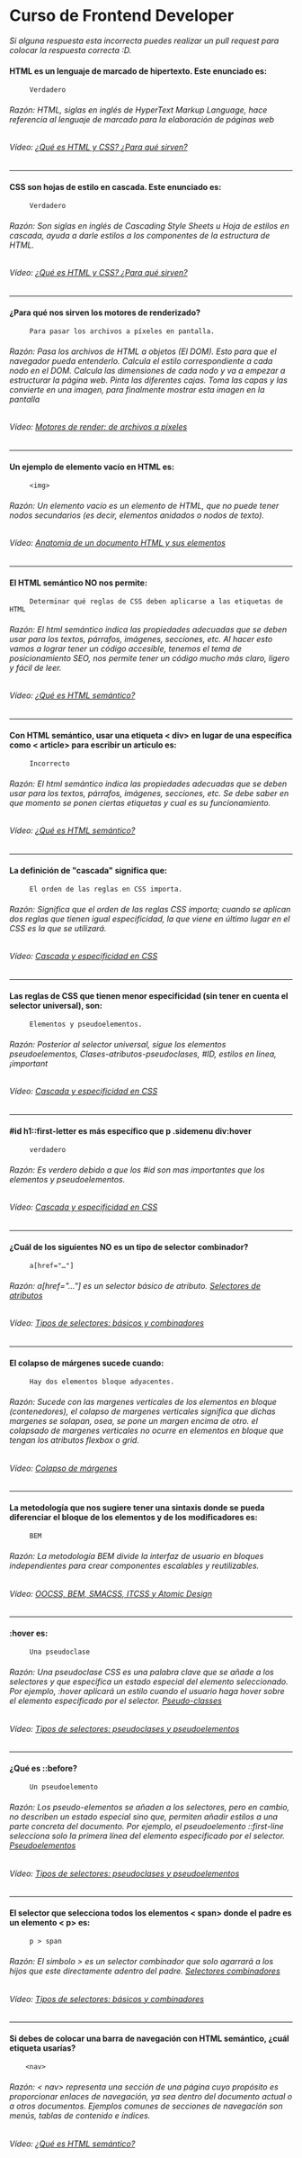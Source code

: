 # Curso de Frontend Developer
*Si alguna respuesta esta incorrecta puedes realizar un pull request para colocar la respuesta correcta :D.*
#### HTML es un lenguaje de marcado de hipertexto. Este enunciado es:
		 Verdadero
###### Razón: HTML, siglas en inglés de HyperText Markup Language, hace referencia al lenguaje de marcado para la elaboración de páginas web
###### Vídeo: [¿Qué es HTML y CSS? ¿Para qué sirven?](https://platzi.com/clases/2467-frontend-developer/40829-que-es-html-y-css-para-que-sirven/ "¿Qué es HTML y CSS? ¿Para qué sirven?")
------------
#### CSS son hojas de estilo en cascada. Este enunciado es:
		 Verdadero
###### Razón: Son siglas en inglés de Cascading Style Sheets u Hoja de estilos en cascada, ayuda a darle estilos a los componentes de la estructura de HTML.
###### Vídeo: [¿Qué es HTML y CSS? ¿Para qué sirven?](https://platzi.com/clases/2467-frontend-developer/40829-que-es-html-y-css-para-que-sirven/ "¿Qué es HTML y CSS? ¿Para qué sirven?")
------------
#### ¿Para qué nos sirven los motores de renderizado?
		 Para pasar los archivos a píxeles en pantalla.
###### Razón: Pasa los archivos de HTML a objetos (El DOM). Esto para que el navegador pueda entenderlo. Calcula el estilo correspondiente a cada nodo en el DOM. Calcula las dimensiones de cada nodo y va a empezar a estructurar la página web. Pinta las diferentes cajas. Toma las capas y las convierte en una imagen, para finalmente mostrar esta imagen en la pantalla
###### Vídeo: [Motores de render: de archivos a píxeles](https://platzi.com/clases/2467-frontend-developer/40830-motores-de-render-de-archivos-a-pixeles/ "Motores de render: de archivos a píxeles")
------------
#### Un ejemplo de elemento vacío en HTML es:
		 <img>
###### Razón: Un elemento vacío es un elemento de HTML,  que no puede tener nodos secundarios (es decir, elementos anidados o nodos de texto).
###### Vídeo: [Anatomía de un documento HTML y sus elementos](https://platzi.com/clases/2467-frontend-developer/40831-anatomia-de-un-documento-html-y-sus-elementos/ "Anatomía de un documento HTML y sus elementos")
------------
#### El HTML semántico NO nos permite:
		 Determinar qué reglas de CSS deben aplicarse a las etiquetas de HTML
###### Razón: El html semántico indica las propiedades adecuadas que se deben usar para los textos, párrafos, imágenes, secciones, etc. Al hacer esto vamos a lograr tener un código accesible, tenemos el tema de posicionamiento SEO, nos permite tener un código mucho más claro, ligero y fácil de leer.
###### Vídeo: [¿Qué es HTML semántico?](https://platzi.com/clases/2467-frontend-developer/40832-que-es-html-semantico/ "¿Qué es HTML semántico?")
------------
#### Con HTML semántico, usar una etiqueta < div> en lugar de una específica como < article> para escribir un artículo es:
		 Incorrecto
###### Razón: El html semántico indica las propiedades adecuadas que se deben usar para los textos, párrafos, imágenes, secciones, etc. Se debe saber en que momento se ponen ciertas etiquetas y cual es su funcionamiento.
###### Vídeo: [¿Qué es HTML semántico?](https://platzi.com/clases/2467-frontend-developer/40832-que-es-html-semantico/ "¿Qué es HTML semántico?")
------------
#### La definición de "cascada" significa que:
		 El orden de las reglas en CSS importa.
###### Razón: Significa que el orden de las reglas CSS importa; cuando se aplican dos reglas que tienen igual especificidad, la que viene en último lugar en el CSS es la que se utilizará.
###### Vídeo: [Cascada y especificidad en CSS](https://platzi.com/clases/2467-frontend-developer/40837-cascada-y-especificidad-en-css/ "Cascada y especificidad en CSS")
------------
#### Las reglas de CSS que tienen menor especificidad (sin tener en cuenta el selector universal), son:
		 Elementos y pseudoelementos.
###### Razón: Posterior al selector universal, sigue los elementos pseudoelementos, Clases-atributos-pseudoclases, #ID, estilos en linea, ¡important
###### Vídeo: [Cascada y especificidad en CSS](https://platzi.com/clases/2467-frontend-developer/40837-cascada-y-especificidad-en-css/ "Cascada y especificidad en CSS")
------------
#### #id h1::first-letter es más específico que p .sidemenu div:hover
		 verdadero
###### Razón: Es verdero debido a que los #id son mas importantes que los elementos y pseudoelementos.
###### Vídeo: [Cascada y especificidad en CSS](https://platzi.com/clases/2467-frontend-developer/40837-cascada-y-especificidad-en-css/ "Cascada y especificidad en CSS")
------------
#### ¿Cuál de los siguientes NO es un tipo de selector combinador?
		 a[href="…"]
###### Razón:  a[href="…"] es un selector básico de atributo. [Selectores de atributos](https://developer.mozilla.org/es/docs/Web/CSS/Attribute_selectors "Selectores de atributos")
###### Vídeo: [Tipos de selectores: básicos y combinadores](https://platzi.com/clases/2467-frontend-developer/40835-tipos-de-selectores-basicos-y-combinadores/ "Tipos de selectores: básicos y combinadores")
------------
#### El colapso de márgenes sucede cuando:
		 Hay dos elementos bloque adyacentes.
###### Razón: Sucede con las margenes verticales de los elementos en bloque (contenedores), el colapso de margenes verticales significa que dichas margenes se solapan, osea, se pone un margen encima de otro. el colapsado de margenes verticales no ocurre en elementos en bloque que tengan los atributos flexbox o grid.
###### Vídeo: [Colapso de márgenes](https://platzi.com/clases/2467-frontend-developer/40957-colapso-de-margenes/ "Colapso de márgenes")
------------
#### La metodología que nos sugiere tener una sintaxis donde se pueda diferenciar el bloque de los elementos y de los modificadores es:
		 BEM
###### Razón: La metodología BEM divide la interfaz de usuario en bloques independientes para crear componentes escalables y reutilizables.
###### Vídeo: [OOCSS, BEM, SMACSS, ITCSS y Atomic Design](https://platzi.com/clases/2467-frontend-developer/40847-oocss-bem-smacss-itcss-y-atomic-design/ "OOCSS, BEM, SMACSS, ITCSS y Atomic Design")
------------
#### :hover es:
		 Una pseudoclase
###### Razón: Una pseudoclase CSS es una palabra clave que se añade a los selectores y que especifica un estado especial del elemento seleccionado. Por ejemplo,  :hover aplicará un estilo cuando el usuario haga hover sobre el elemento especificado por el selector. [Pseudo-classes](https://developer.mozilla.org/es/docs/Web/CSS/Pseudo-classes "Pseudo-classes")
###### Vídeo: [Tipos de selectores: pseudoclases y pseudoelementos](https://platzi.com/clases/2467-frontend-developer/40836-tipos-de-selectores-pseudoclases-y-pseudoelementos/ "Tipos de selectores: pseudoclases y pseudoelementos")
------------
#### ¿Qué es ::before?
		 Un pseudoelemento
###### Razón: Los pseudo-elementos se añaden a los selectores, pero en cambio, no describen un estado especial sino que, permiten añadir estilos a una parte concreta del documento. Por ejemplo, el pseudoelemento ::first-line selecciona solo la primera línea del elemento especificado por el selector. [Pseudoelementos](https://developer.mozilla.org/es/docs/Web/CSS/Pseudo-elements "Pseudoelementos")
###### Vídeo: [Tipos de selectores: pseudoclases y pseudoelementos](https://platzi.com/clases/2467-frontend-developer/40836-tipos-de-selectores-pseudoclases-y-pseudoelementos/ "Tipos de selectores: pseudoclases y pseudoelementos")
------------
#### El selector que selecciona todos los elementos < span> donde el padre es un elemento < p> es:
		 p > span
###### Razón: El simbolo > es un selector combinador que solo agarrará a los hijos que este directamente adentro del padre. [Selectores combinadores](https://developer.mozilla.org/es/docs/Learn/CSS/Building_blocks/Selectors/Combinators "Selectores combinadores")
###### Vídeo: [Tipos de selectores: básicos y combinadores](https://platzi.com/clases/2467-frontend-developer/40835-tipos-de-selectores-basicos-y-combinadores/ "Tipos de selectores: básicos y combinadores")
------------
#### Si debes de colocar una barra de navegación con HTML semántico, ¿cuál etiqueta usarías?
		<nav>
###### Razón: < nav> representa una sección de una página cuyo propósito es proporcionar enlaces de navegación, ya sea dentro del documento actual o a otros documentos. Ejemplos comunes de secciones de navegación son menús, tablas de contenido e índices.
###### Vídeo: [¿Qué es HTML semántico?](https://platzi.com/clases/2467-frontend-developer/40832-que-es-html-semantico/ "¿Qué es HTML semántico?")
